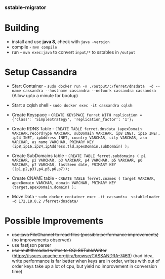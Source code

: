 ### sstable-migrator

# Building
 -  install and use **java 8**, check with `java -version`
 -  compile - `mvn compile`
 -  run - `mvn exec:java` to convert `input/*` to sstables in `/output`

# Setup Cassandra
 - Start Container - `sudo docker run -v ./output/:/ferret/dnsdata  -d --name cassandra --hostname cassandra --network cassandra cassandra` (Allow upto a minute for bootup)
 - Start a cqlsh shell - `sudo docker exec -it cassandra cqlsh`
 
 - Create Keyspace - `CREATE KEYSPACE ferret WITH replication = {'class': 'SimpleStrategy', 'replication_factor': '1'};`
 
 - Create RDNS Table - `CREATE TABLE ferret.dnsdata (apexDomain VARCHAR,recordType VARCHAR, subDomain VARCHAR, ip8 INET, ip16 INET, ip24 INET, ipAddress INET, country VARCHAR, city VARCHAR, asn VARCHAR, as_name VARCHAR, PRIMARY KEY (ip8,ip16,ip24,ipAddress,tld,apexDomain,subDomain) );`

 - Create SubDomains table - `CREATE TABLE ferret.subdomains ( p1 VARCHAR, p2 VARCHAR, p3 VARCHAR, p4 VARCHAR, p5 VARCHAR, p6 VARCHAR, p7 VARCHAR, lastSeen date, PRIMARY KEY ((p1,p2,p3),p4,p5,p6,p7));`

 - Create CNAME table - `CREATE TABLE ferret.cnames ( target VARCHAR, apexDomain VARCHAR, domain VARCHAR, PRIMARY KEY (target,apexDomain,domain) );`
 
 - Move Data - `sudo docker container exec -it cassandra  sstableloader -d 172.18.0.2 /ferret/dnsdata/`

# Possible Improvements
 -  <strike>use java FileChannel to read files (possible performance improvements)</strike> (no improvements observed)
 -  use fastjson parser
 -  <strike>use multithreaded writes to CQLSSTableWriter (https://issues.apache.org/jira/browse/CASSANDRA-7463)</strike> (bad idea, write performance is far better when keys are in order, writes with out of order keys take up a lot of cpu, but yield no improvement in conversion time)
